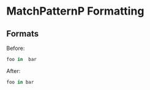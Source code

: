 # MatchPatternP Formatting

## Formats

Before:

```ruby
foo in  bar
```

After:

```ruby
foo in bar
```
